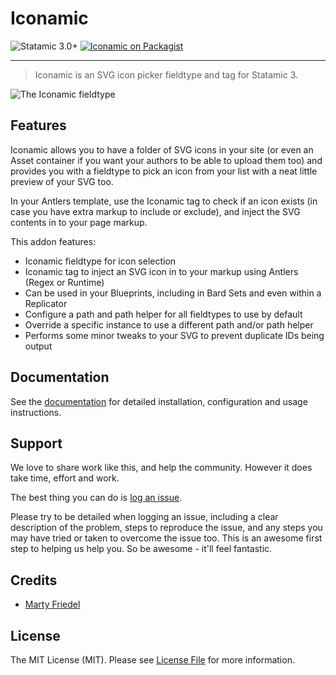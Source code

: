 # Iconamic

<!-- statamic:hide -->


![Statamic 3.0+](https://img.shields.io/badge/Statamic-3.0+-FF269E?style=for-the-badge&link=https://statamic.com)
[![Iconamic on Packagist](https://img.shields.io/packagist/v/mitydigital/iconamic?style=for-the-badge)](https://packagist.org/packages/mitydigital/iconamic/stats)

---

<!-- /statamic:hide -->

> Iconamic is an SVG icon picker fieldtype and tag for Statamic 3.

![The Iconamic fieldtype](./images/iconamic-fieldtype.jpg)

## Features

Iconamic allows you to have a folder of SVG icons in your site (or even an Asset container if you want your authors to
be able to upload them too) and provides you with a fieldtype to pick an icon from your list with a neat little preview
of your SVG too.

In your Antlers template, use the Iconamic tag to check if an icon exists (in case you have extra markup to include or
exclude), and inject the SVG contents in to your page markup.

This addon features:

- Iconamic fieldtype for icon selection
- Iconamic tag to inject an SVG icon in to your markup using Antlers (Regex or Runtime)
- Can be used in your Blueprints, including in Bard Sets and even within a Replicator
- Configure a path and path helper for all fieldtypes to use by default
- Override a specific instance to use a different path and/or path helper
- Performs some minor tweaks to your SVG to prevent duplicate IDs being output

## Documentation

See the [documentation](https://docs.mity.com.au/iconamic) for detailed installation, configuration and usage
instructions.

## Support

We love to share work like this, and help the community. However it does take time, effort and work.

The best thing you can do is [log an issue](../../issues).

Please try to be detailed when logging an issue, including a clear description of the problem, steps to reproduce the
issue, and any steps you may have tried or taken to overcome the issue too. This is an awesome first step to helping us
help you. So be awesome - it'll feel fantastic.

## Credits

- [Marty Friedel](https://github.com/martyf)

## License

The MIT License (MIT). Please see [License File](LICENSE.md) for more information.
